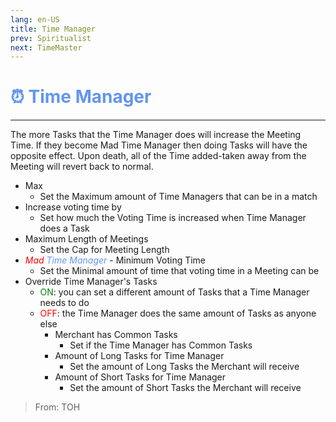 ```yaml
---
lang: en-US
title: Time Manager
prev: Spiritualist
next: TimeMaster
---
```


# <font color="#6495ed">⏰ <b>Time Manager</b></font> <Badge text="Support" type="tip" vertical="middle"/>
---

The more Tasks that the Time Manager does will increase the Meeting Time. If they become Mad Time Manager then doing Tasks will have the opposite effect. Upon death, all of the Time added-taken away from the Meeting will revert back to normal.
* Max
  * Set the Maximum amount of Time Managers that can be in a match
* Increase voting time by
  * Set how much the Voting Time is increased when Time Manager does a Task
* Maximum Length of Meetings
  * Set the Cap for Meeting Length
* <i><font color=red>Mad</font> <font color=#6495ed>Time Manager</font></i> - Minimum Voting Time
  * Set the Minimal amount of time that voting time in a Meeting can be
* Override Time Manager's Tasks
  * <font color=green>ON</font>: you can set a different amount of Tasks that a Time Manager needs to do
  * <font color=red>OFF</font>: the Time Manager does the same amount of Tasks as anyone else
    * Merchant has Common Tasks
      * Set if the Time Manager has Common Tasks
    * Amount of Long Tasks for Time Manager
      * Set the amount of Long Tasks the Merchant will receive
    * Amount of Short Tasks for Time Manager
      * Set the amount of Short Tasks the Merchant will receive

> From: TOH